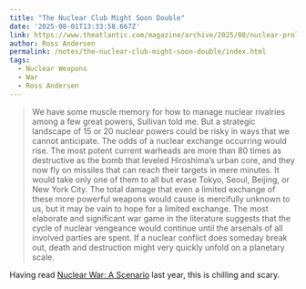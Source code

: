 ```yaml
---
title: "The Nuclear Club Might Soon Double"
date: '2025-08-01T13:33:58.667Z'
link: https://www.theatlantic.com/magazine/archive/2025/08/nuclear-proliferation-arms-race/683251/?gift=TGgP34XZPBAppowZPOH7pxS6GPgtOIQ6ESYJZ5zNJtg&utm_source=copy-link&utm_medium=social&utm_campaign=share
author: Ross Andersen
permalink: /notes/the-nuclear-club-might-soon-double/index.html
tags:
  - Nuclear Weapons
  - War
  - Ross Andersen
---
```

> We have some muscle memory for how to manage nuclear rivalries among a few great powers, Sullivan told me. But a strategic landscape of 15 or 20 nuclear powers could be risky in ways that we cannot anticipate. The odds of a nuclear exchange occurring would rise. The most potent current warheads are more than 80 times as destructive as the bomb that leveled Hiroshima’s urban core, and they now fly on missiles that can reach their targets in mere minutes. It would take only one of them to all but erase Tokyo, Seoul, Beijing, or New York City. The total damage that even a limited exchange of these more powerful weapons would cause is mercifully unknown to us, but it may be vain to hope for a limited exchange. The most elaborate and significant war game in the literature suggests that the cycle of nuclear vengeance would continue until the arsenals of all involved parties are spent. If a nuclear conflict does someday break out, death and destruction might very quickly unfold on a planetary scale.

Having read [Nuclear War: A Scenario](/books/annie-jacobsen-nuclear-war/) last year, this is chilling and scary.